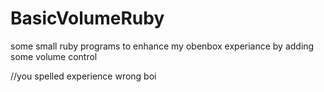 BasicVolumeRuby
===============

some small ruby programs to enhance my obenbox experiance by adding some volume control

//you spelled experience wrong boi
